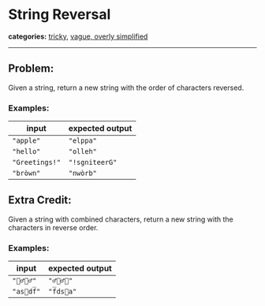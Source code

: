 # String Reversal

**categories:** [tricky](https://github.com/skplunkerin/rid2prac__coding-interviews#tricky), [vague, overly simplified](https://github.com/skplunkerin/rid2prac__coding-interviews#vague-overly-simplified-or-zero-context)

---

## Problem:

Given a string, return a new string with the order of characters reversed.

### Examples:

| input          | expected output |
| -------------- | --------------- |
| `"apple"`      | `"elppa"`       |
| `"hello"`      | `"olleh"`       |
| `"Greetings!"` | `"!sgniteerG"`  |
| `"bròwn"`      | `"nwòrb"`       |

## Extra Credit:

Given a string with combined characters, return a new string with the characters
in reverse order.

### Examples:

| input     | expected output |
| --------- | --------------- |
| `"👯‍♂️🙅‍♂️"`  | `"♂️‍🙅♂️‍👯"`  |
| `"as⃝df̅"` | `"f̅ds⃝a"`       |

